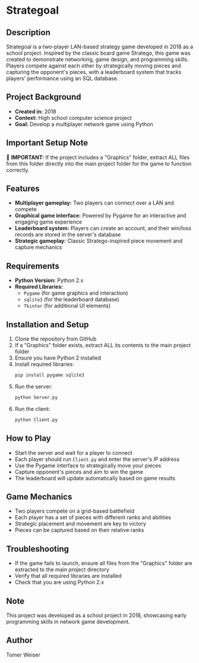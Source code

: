 # Strategoal

## Description
Strategoal is a two-player LAN-based strategy game developed in 2018 as a school project. Inspired by the classic board game Stratego, this game was created to demonstrate networking, game design, and programming skills. Players compete against each other by strategically moving pieces and capturing the opponent's pieces, with a leaderboard system that tracks players' performance using an SQL database.

## Project Background
* **Created in:** 2018
* **Context:** High school computer science project
* **Goal:** Develop a multiplayer network game using Python

## Important Setup Note
🚨 **IMPORTANT:** If the project includes a "Graphics" folder, extract ALL files from this folder directly into the main project folder for the game to function correctly.

## Features
* **Multiplayer gameplay:** Two players can connect over a LAN and compete
* **Graphical game interface:** Powered by Pygame for an interactive and engaging game experience
* **Leaderboard system:** Players can create an account, and their win/loss records are stored in the server's database
* **Strategic gameplay:** Classic Stratego-inspired piece movement and capture mechanics

## Requirements
* **Python Version:** Python 2.x
* **Required Libraries:**
   * `Pygame` (for game graphics and interaction)
   * `sqlite3` (for the leaderboard database)
   * `Tkinter` (for additional UI elements)

## Installation and Setup
1. Clone the repository from GitHub
2. If a "Graphics" folder exists, extract ALL its contents to the main project folder
3. Ensure you have Python 2 installed
4. Install required libraries:
   ```sh
   pip install pygame sqlite3
   ```
5. Run the server:
   ```sh
   python Server.py
   ```
6. Run the client:
   ```sh
   python Client.py
   ```

## How to Play
* Start the server and wait for a player to connect
* Each player should run `Client.py` and enter the server's IP address
* Use the Pygame interface to strategically move your pieces
* Capture opponent's pieces and aim to win the game
* The leaderboard will update automatically based on game results

## Game Mechanics
* Two players compete on a grid-based battlefield
* Each player has a set of pieces with different ranks and abilities
* Strategic placement and movement are key to victory
* Pieces can be captured based on their relative ranks

## Troubleshooting
* If the game fails to launch, ensure all files from the "Graphics" folder are extracted to the main project directory
* Verify that all required libraries are installed
* Check that you are using Python 2.x

## Note
This project was developed as a school project in 2018, showcasing early programming skills in network game development.

## Author
Tomer Weiser
